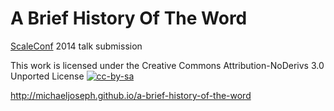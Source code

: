 # A Brief History Of The Word

[ScaleConf](http://scaleconf.org) 2014 talk submission

This work is licensed under the Creative Commons Attribution-NoDerivs 3.0 Unported License [![cc-by-sa](http://i.creativecommons.org/l/by-sa/3.0/80x15.png)](http://creativecommons.org/licenses/by-sa/3.0/deed.en_US)

http://michaeljoseph.github.io/a-brief-history-of-the-word